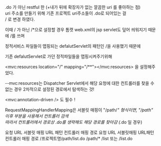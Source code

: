 <url-pattern>.do</url-pattern> 가 아닌 restful 한 (+내가 뒤에 확장자가 없는 깔끔한 uri 를 좋아하는 점)  
uri 주소를 만들기 위해 기존 프로젝트 uri주소들이 .do로 되어있는 걸   
<url-pattern>/</url-pattern> 로 변경 하였다.  

이때 / 가 아닌 /*으로 설정할 경우 톰캣 web.xml의 jsp servlet도 덮어 씌워지기 때문에 /를 쓰며  

정적서비스 파일들이 맵핑되는 defalutServlet의 패턴인 /을 사용했기 때문에   

기존 defalutServlet로 가던 정적파일들을 맵핑시켜주기위해

<mvc:resources location="/" mapping="/**"></mvc:resources> 을 설정해주었다. 

--mvc:resources는 Dispatcher Servlet에서 해당 요청에 대한 컨트롤러를 찾을 수 없는 경우 
2차적으로 설정된 경로에서 탐색하는 것!
 
<mvc:annotation-driven /> 도 필수 !



RequestMappingHandlerMapping은 서블릿 매핑이 "/path/*" 형식이면, "/path" 이후 부분을 사용해서 컨트롤러 검색  
따라서 컨트롤러에서 경로상 .do를 생략해도 해당 경로를 찾아감 (<url-pattern>*.do</url-pattern> 일 경우)

요청 URL	서블릿 매핑 URL 패턴	컨트롤러 매핑 경로
       요청 URL                 서블릿매핑 URL패턴    컨트롤러 매핑 경로 
/프로젝트명/path/list.do	            /path/*	       /list 또는 /list.do
